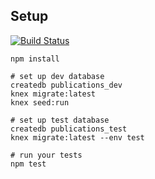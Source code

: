 ## Setup

[![Build Status](https://travis-ci.com/iandouglas/all-your-base.svg?branch=master)](https://travis-ci.com/iandouglas/all-your-base)

```
npm install

# set up dev database
createdb publications_dev
knex migrate:latest
knex seed:run

# set up test database
createdb publications_test
knex migrate:latest --env test

# run your tests
npm test
```
